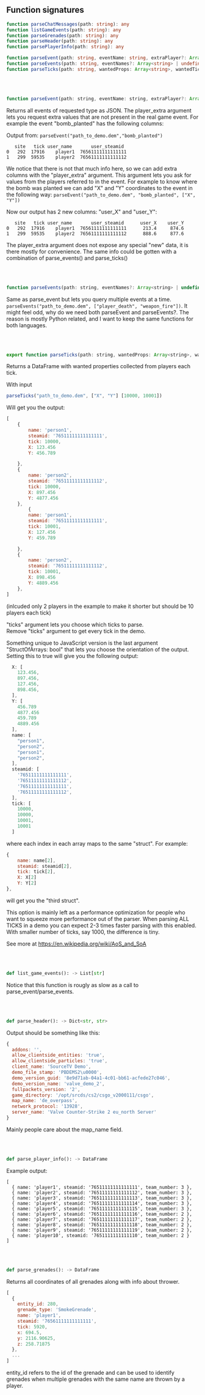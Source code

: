 ## Function signatures
```TypeScript
function parseChatMessages(path: string): any
function listGameEvents(path: string): any
function parseGrenades(path: string): any
function parseHeader(path: string): any
function parsePlayerInfo(path: string): any

function parseEvent(path: string, eventName: string, extraPlayer?: Array<string> | undefined | null, extraOther?: Array<string> | undefined | null): any
function parseEvents(path: string, eventNames?: Array<string> | undefined | null, extraPlayer?: Array<string> | undefined | null, extraOther?: Array<string> | undefined | null): any
function parseTicks(path: string, wantedProps: Array<string>, wantedTicks?: Array<number> | undefined | null): any
```


<br/><br/>

```JavaScript
function parseEvent(path: string, eventName: string, extraPlayer?: Array<string> | undefined | null, extraOther?: Array<string> | undefined | null) -> JSON
```
Returns all events of requested type as JSON. The player_extra argument lets you request extra values that are not present in the real game event. For example the event "bomb_planted" has the following columns:

Output from: ```parseEvent("path_to_demo.dem","bomb_planted")```
```
   site   tick user_name       user_steamid
0   292  17916    player1  76561111111111111
1   299  59535    player2  76561111111111112
```
We notice that there is not that much info here, so we can add extra columns with the "player_extra" argument. This argument lets you ask for values from the players referred to in the event. For example to know where the bomb was planted we can add "X" and "Y" coordinates to the event in the following way: ```parseEvent("path_to_demo.dem", "bomb_planted", ["X", "Y"])```

Now our output has 2 new columns: "user_X" and "user_Y":
```
   site   tick user_name       user_steamid      user_X    user_Y
0   292  17916    player1  76561111111111111      213.4     874.6
1   299  59535    player2  76561111111111112      888.6     877.6
```
The player_extra argument does not expose any special "new" data, it is there mostly for convenience. The same info could be gotten with a combination of parse_events() and parse_ticks()


<br/><br/>
```JavaScript
function parseEvents(path: string, eventNames?: Array<string> | undefined | null, extraPlayer?: Array<string> | undefined | null, extraOther?: Array<string> | undefined | null): any

```
Same as parse_event but lets you query multiple events at a time. 
```parseEvents("path_to_demo.dem", ["player_death", "weapon_fire"])```. It might feel odd, why do we need both parseEvent and parseEvents?. The reason is mostly Python related, and I want to keep the same functions for both languages.



<br/><br/>
```JavaScript
export function parseTicks(path: string, wantedProps: Array<string>, wantedTicks?: Array<number> | undefined | null, structOfArrays?: boolean | undefined | null): any
```
Returns a DataFrame with wanted properties collected from players each tick.

With input
```JavaScript
parseTicks("path_to_demo.dem", ["X", "Y"] [10000, 10001])
```

Will get you the output:
```JavaScript
[
    {
        name: 'person1',
        steamid: '76511111111111111',
        tick: 10000,
        X: 123.456
        Y: 456.789

    },
    {
        name: 'person2',
        steamid: '76511111111111112',
        tick: 10000,
        X: 897.456
        Y: 4877.456
    },
        {
        name: 'person1',
        steamid: '76511111111111111',
        tick: 10001,
        X: 127.456
        Y: 459.789

    },
    {
        name: 'person2',
        steamid: '76511111111111112',
        tick: 10001,
        X: 898.456
        Y: 4889.456
    },
]
```
(inlcuded only 2 players in the example to make it shorter but should be 10 players each tick)
    

"ticks" argument lets you choose which ticks to parse.  
Remove "ticks" argument to get every tick in the demo.

Something unique to JavaScript version is the last argument "StructOfArrays: bool" that lets you choose the orientation of the output. Setting this to true will give you the following output:
```JavaScript
  X: [
    123.456,
    897.456,
    127.456,
    898.456,
  ],
  Y: [
    456.789
    4877.456
    459.789
    4889.456
  ],
  name: [
    "person1", 
    "person2",
    "person1",
    "person2",
  ],
  steamid: [
    '76511111111111111',
    '76511111111111112',
    '76511111111111111',
    '76511111111111112',
  ],
  tick: [
    10000,
    10000,
    10001,
    10001
  ]
```
where each index in each array maps to the same "struct". For example:
```JavaSCript
{
    name: name[2],
    steamid: steamid[2],
    tick: tick[2],
    X: X[2]
    Y: Y[2]
},
```
will get you the "third struct".

This option is mainly left as a performance optimization for people who want to squeeze more performance out of the parser. When parsing ALL TICKS in a demo you can expect 2-3 times faster parsing with this enabled. With smaller number of ticks, say 1000, the difference is tiny.

See more at https://en.wikipedia.org/wiki/AoS_and_SoA



<br/><br/>
```Python
def list_game_events(): -> List[str]
```



Notice that this function is rougly as slow as a call to parse_event/parse_events.

<br/><br/>
```Python
def parse_header(): -> Dict<str, str>
```
Output should be something like this:
```JavaScript
{
  addons: '',
  allow_clientside_entities: 'true',
  allow_clientside_particles: 'true',
  client_name: 'SourceTV Demo',
  demo_file_stamp: 'PBDEMS2\u0000',
  demo_version_guid: '8e9d71ab-04a1-4c01-bb61-acfede27c046',
  demo_version_name: 'valve_demo_2',
  fullpackets_version: '2',
  game_directory: '/opt/srcds/cs2/csgo_v2000111/csgo',
  map_name: 'de_overpass',
  network_protocol: '13928',
  server_name: 'Valve Counter-Strike 2 eu_north Server'
}
```
Mainly people care about the map_name field.

<br/><br/>
```Python
def parse_player_info(): -> DataFrame
```

Example output:
```
[
  { name: 'player1', steamid: '76511111111111111', team_number: 3 },
  { name: 'player2', steamid: '76511111111111112', team_number: 3 },
  { name: 'player3', steamid: '76511111111111113', team_number: 3 },
  { name: 'player4', steamid: '76511111111111114', team_number: 3 },
  { name: 'player5', steamid: '76511111111111115', team_number: 3 },
  { name: 'player6', steamid: '76511111111111116', team_number: 2 },
  { name: 'player7', steamid: '76511111111111117', team_number: 2 },
  { name: 'player8', steamid: '76511111111111118', team_number: 2 },
  { name: 'player9', steamid: '76511111111111119', team_number: 2 },
  { name: 'player10', steamid: '7651111111111110', team_number: 2 }
]
```
<br/><br/>
```Python
def parse_grenades(): -> DataFrame
```
Returns all coordinates of all grenades along with info about thrower.

```JavaScript
[  
  {
    entity_id: 280,
    grenade_type: 'SmokeGrenade',
    name: 'player1',
    steamid: '76561111111111111',
    tick: 5920,
    x: 694.5,
    y: 2116.90625,
    z: 258.71875
  },
  ...
]
```
entity_id refers to the id of the grenade and can be used to identify grenades when multiple grenades with the same name are thrown by a player.